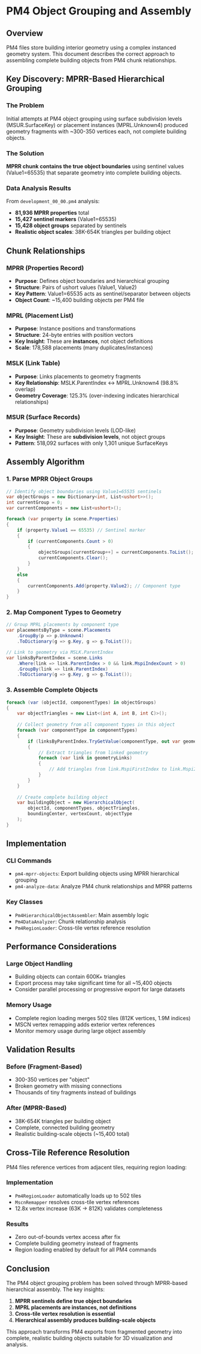 # PM4 Object Grouping and Assembly

## Overview

PM4 files store building interior geometry using a complex instanced geometry system. This document describes the correct approach to assembling complete building objects from PM4 chunk relationships.

## Key Discovery: MPRR-Based Hierarchical Grouping

### The Problem
Initial attempts at PM4 object grouping using surface subdivision levels (MSUR.SurfaceKey) or placement instances (MPRL.Unknown4) produced geometry fragments with ~300-350 vertices each, not complete building objects.

### The Solution
**MPRR chunk contains the true object boundaries** using sentinel values (Value1=65535) that separate geometry into complete building objects.

### Data Analysis Results
From `development_00_00.pm4` analysis:
- **81,936 MPRR properties** total
- **15,427 sentinel markers** (Value1=65535)
- **15,428 object groups** separated by sentinels
- **Realistic object scales**: 38K-654K triangles per building object

## Chunk Relationships

### MPRR (Properties Record)
- **Purpose**: Defines object boundaries and hierarchical grouping
- **Structure**: Pairs of ushort values (Value1, Value2)
- **Key Pattern**: Value1=65535 acts as sentinel/separator between objects
- **Object Count**: ~15,400 building objects per PM4 file

### MPRL (Placement List)
- **Purpose**: Instance positions and transformations
- **Structure**: 24-byte entries with position vectors
- **Key Insight**: These are **instances**, not object definitions
- **Scale**: 178,588 placements (many duplicates/instances)

### MSLK (Link Table)
- **Purpose**: Links placements to geometry fragments
- **Key Relationship**: MSLK.ParentIndex ↔ MPRL.Unknown4 (98.8% overlap)
- **Geometry Coverage**: 125.3% (over-indexing indicates hierarchical relationships)

### MSUR (Surface Records)
- **Purpose**: Geometry subdivision levels (LOD-like)
- **Key Insight**: These are **subdivision levels**, not object groups
- **Pattern**: 518,092 surfaces with only 1,301 unique SurfaceKeys

## Assembly Algorithm

### 1. Parse MPRR Object Groups
```csharp
// Identify object boundaries using Value1=65535 sentinels
var objectGroups = new Dictionary<int, List<ushort>>();
int currentGroup = 0;
var currentComponents = new List<ushort>();

foreach (var property in scene.Properties)
{
    if (property.Value1 == 65535) // Sentinel marker
    {
        if (currentComponents.Count > 0)
        {
            objectGroups[currentGroup++] = currentComponents.ToList();
            currentComponents.Clear();
        }
    }
    else
    {
        currentComponents.Add(property.Value2); // Component type
    }
}
```

### 2. Map Component Types to Geometry
```csharp
// Group MPRL placements by component type
var placementsByType = scene.Placements
    .GroupBy(p => p.Unknown4)
    .ToDictionary(g => g.Key, g => g.ToList());

// Link to geometry via MSLK.ParentIndex
var linksByParentIndex = scene.Links
    .Where(link => link.ParentIndex > 0 && link.MspiIndexCount > 0)
    .GroupBy(link => link.ParentIndex)
    .ToDictionary(g => g.Key, g => g.ToList());
```

### 3. Assemble Complete Objects
```csharp
foreach (var (objectId, componentTypes) in objectGroups)
{
    var objectTriangles = new List<(int A, int B, int C)>();
    
    // Collect geometry from all component types in this object
    foreach (var componentType in componentTypes)
    {
        if (linksByParentIndex.TryGetValue(componentType, out var geometryLinks))
        {
            // Extract triangles from linked geometry
            foreach (var link in geometryLinks)
            {
                // Add triangles from link.MspiFirstIndex to link.MspiIndexCount
            }
        }
    }
    
    // Create complete building object
    var buildingObject = new HierarchicalObject(
        objectId, componentTypes, objectTriangles, 
        boundingCenter, vertexCount, objectType
    );
}
```

## Implementation

### CLI Commands
- `pm4-mprr-objects`: Export building objects using MPRR hierarchical grouping
- `pm4-analyze-data`: Analyze PM4 chunk relationships and MPRR patterns

### Key Classes
- `Pm4HierarchicalObjectAssembler`: Main assembly logic
- `Pm4DataAnalyzer`: Chunk relationship analysis
- `Pm4RegionLoader`: Cross-tile vertex reference resolution

## Performance Considerations

### Large Object Handling
- Building objects can contain 600K+ triangles
- Export process may take significant time for all ~15,400 objects
- Consider parallel processing or progressive export for large datasets

### Memory Usage
- Complete region loading merges 502 tiles (812K vertices, 1.9M indices)
- MSCN vertex remapping adds exterior vertex references
- Monitor memory usage during large object assembly

## Validation Results

### Before (Fragment-Based)
- 300-350 vertices per "object"
- Broken geometry with missing connections
- Thousands of tiny fragments instead of buildings

### After (MPRR-Based)
- 38K-654K triangles per building object
- Complete, connected building geometry
- Realistic building-scale objects (~15,400 total)

## Cross-Tile Reference Resolution

PM4 files reference vertices from adjacent tiles, requiring region loading:

### Implementation
- `Pm4RegionLoader` automatically loads up to 502 tiles
- `MscnRemapper` resolves cross-tile vertex references
- 12.8x vertex increase (63K → 812K) validates completeness

### Results
- Zero out-of-bounds vertex access after fix
- Complete building geometry instead of fragments
- Region loading enabled by default for all PM4 commands

## Conclusion

The PM4 object grouping problem has been solved through MPRR-based hierarchical assembly. The key insights:

1. **MPRR sentinels define true object boundaries**
2. **MPRL placements are instances, not definitions**
3. **Cross-tile vertex resolution is essential**
4. **Hierarchical assembly produces building-scale objects**

This approach transforms PM4 exports from fragmented geometry into complete, realistic building objects suitable for 3D visualization and analysis.
